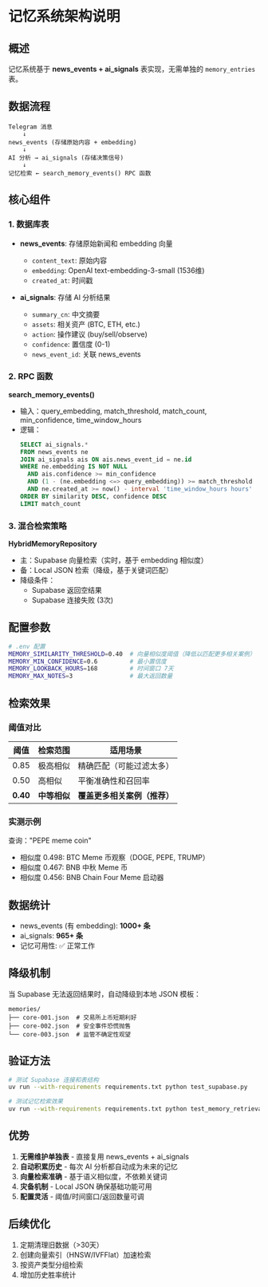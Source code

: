 # 记忆系统架构说明

## 概述

记忆系统基于 **news_events + ai_signals** 表实现，无需单独的 `memory_entries` 表。

## 数据流程

```
Telegram 消息
    ↓
news_events (存储原始内容 + embedding)
    ↓
AI 分析 → ai_signals (存储决策信号)
    ↓
记忆检索 ← search_memory_events() RPC 函数
```

## 核心组件

### 1. 数据库表

- **news_events**: 存储原始新闻和 embedding 向量
  - `content_text`: 原始内容
  - `embedding`: OpenAI text-embedding-3-small (1536维)
  - `created_at`: 时间戳

- **ai_signals**: 存储 AI 分析结果
  - `summary_cn`: 中文摘要
  - `assets`: 相关资产 (BTC, ETH, etc.)
  - `action`: 操作建议 (buy/sell/observe)
  - `confidence`: 置信度 (0-1)
  - `news_event_id`: 关联 news_events

### 2. RPC 函数

**search_memory_events()**
- 输入：query_embedding, match_threshold, match_count, min_confidence, time_window_hours
- 逻辑：
  ```sql
  SELECT ai_signals.*
  FROM news_events ne
  JOIN ai_signals ais ON ais.news_event_id = ne.id
  WHERE ne.embedding IS NOT NULL
    AND ais.confidence >= min_confidence
    AND (1 - (ne.embedding <=> query_embedding)) >= match_threshold
    AND ne.created_at >= now() - interval 'time_window_hours hours'
  ORDER BY similarity DESC, confidence DESC
  LIMIT match_count
  ```

### 3. 混合检索策略

**HybridMemoryRepository**
- 主：Supabase 向量检索（实时，基于 embedding 相似度）
- 备：Local JSON 检索（降级，基于关键词匹配）
- 降级条件：
  - Supabase 返回空结果
  - Supabase 连接失败 (3次)

## 配置参数

```bash
# .env 配置
MEMORY_SIMILARITY_THRESHOLD=0.40  # 向量相似度阈值（降低以匹配更多相关案例）
MEMORY_MIN_CONFIDENCE=0.6         # 最小置信度
MEMORY_LOOKBACK_HOURS=168         # 时间窗口 7天
MEMORY_MAX_NOTES=3                # 最大返回数量
```

## 检索效果

### 阈值对比

| 阈值 | 检索范围 | 适用场景 |
|------|---------|---------|
| 0.85 | 极高相似 | 精确匹配（可能过滤太多） |
| 0.50 | 高相似 | 平衡准确性和召回率 |
| **0.40** | **中等相似** | **覆盖更多相关案例（推荐）** |

### 实测示例

查询："PEPE meme coin"
- 相似度 0.498: BTC Meme 币观察（DOGE, PEPE, TRUMP）
- 相似度 0.467: BNB 中秋 Meme 币
- 相似度 0.456: BNB Chain Four Meme 启动器

## 数据统计

- news_events (有 embedding): **1000+ 条**
- ai_signals: **965+ 条**
- 记忆可用性: ✅ 正常工作

## 降级机制

当 Supabase 无法返回结果时，自动降级到本地 JSON 模板：

```
memories/
├── core-001.json  # 交易所上币短期利好
├── core-002.json  # 安全事件恐慌抛售
└── core-003.json  # 监管不确定性观望
```

## 验证方法

```bash
# 测试 Supabase 连接和表结构
uv run --with-requirements requirements.txt python test_supabase.py

# 测试记忆检索效果
uv run --with-requirements requirements.txt python test_memory_retrieval.py
```

## 优势

1. **无需维护单独表** - 直接复用 news_events + ai_signals
2. **自动积累历史** - 每次 AI 分析都自动成为未来的记忆
3. **向量检索准确** - 基于语义相似度，不依赖关键词
4. **灾备机制** - Local JSON 确保基础功能可用
5. **配置灵活** - 阈值/时间窗口/返回数量可调

## 后续优化

1. 定期清理旧数据（>30天）
2. 创建向量索引（HNSW/IVFFlat）加速检索
3. 按资产类型分组检索
4. 增加历史胜率统计
